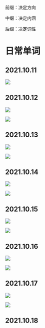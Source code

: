 前缀：决定方向

中缀：决定内涵

后缀：决定词性



# 日常单词

## 2021.10.11

![](media_XDF_Daily/m_2021.10.11.jpeg)



## 2021.10.12

![](media_XDF_Daily/m_2021.10.12.jpeg)

![](media_XDF_Daily/2021.10.12.jpeg)





## 2021.10.13

![](media_XDF_Daily/m_2021.10.13.jpg)

![](media_XDF_Daily/2021.10.13.png)





##  2021.10.14

![](media_XDF_Daily/m_2021.10.14.jpg)

![](media_XDF_Daily/2021.10.14.png)





##  2021.10.15

![](media_XDF_Daily/m_2021.10.15.jpg)

![](media_XDF_Daily/2021.10.15.png)





##  2021.10.16

![](media_XDF_Daily/m_2021.10.16.jpg)

![](media_XDF_Daily/2021.10.16.png)





##  2021.10.17

![](media_XDF_Daily/m_2021.10.17.jpg)

![](media_XDF_Daily/2021.10.17.png)



##  2021.10.18





